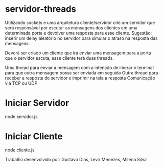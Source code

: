 # servidor-threads

Utilizando sockets e uma arquitetura cliente/servidor crie um servidor que será responsável por escutar as mensagens dos clientes em uma determinada porta e devolver uma resposta para esse cliente. Sugestão: inserir um delay aleatório no servidor para simular o atraso na resposta das mensagens.

Deverá ser criado um cliente que irá enviar uma mensagem para a porta que o servidor escuta, esse cliente terá duas threads.

Uma thread para enviar a mensagem com a intenção de liberar o terminal para que outra mensagem possa ser enviada em seguida
Outra thread para receber a resposta do servidor e imprimir na tela a resposta
Comunicação via TCP ou UDP

# Iniciar Servidor

node servidor.js

# Iniciar Cliente

node cliente.js

Trabalho desenvolvido por: Gustavo Dias, Levir Menezes, Milena Silva

